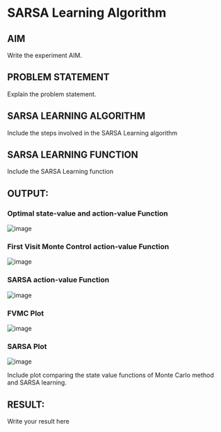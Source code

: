 # SARSA Learning Algorithm


## AIM
Write the experiment AIM.

## PROBLEM STATEMENT
Explain the problem statement.

## SARSA LEARNING ALGORITHM
Include the steps involved in the SARSA Learning algorithm

## SARSA LEARNING FUNCTION
Include the SARSA Learning function

## OUTPUT:
 ### Optimal state-value and action-value Function

 ![image](https://github.com/ssp1707/sarsa-learning/assets/75234965/c3d97ac2-835a-450a-b2df-d4a3274d1898)

 ### First Visit Monte Control action-value Function

 ![image](https://github.com/ssp1707/sarsa-learning/assets/75234965/11c893aa-8695-48d9-aef4-c932430112d4)

 ### SARSA action-value Function 

 ![image](https://github.com/ssp1707/sarsa-learning/assets/75234965/a3173576-5ac9-43c4-af35-451a769b857a)

 ### FVMC Plot

![image](https://github.com/ssp1707/sarsa-learning/assets/75234965/ef893d2f-a23c-4bf3-b837-69ac03cf8eca)

 ### SARSA Plot

 ![image](https://github.com/ssp1707/sarsa-learning/assets/75234965/f65b9476-fd8c-47e1-9b45-01b3d2457a81)
 
Include plot comparing the state value functions of Monte Carlo method and SARSA learning.

## RESULT:

Write your result here
